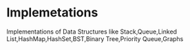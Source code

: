 # Implemetations
Implementations of Data Structures like Stack,Queue,Linked List,HashMap,HashSet,BST,Binary Tree,Priority Queue,Graphs
